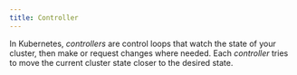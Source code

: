 ```yaml
---
title: Controller
---
```


In Kubernetes, *controllers* are control loops that watch the state of your cluster, then make or request changes where needed. Each *controller* tries to move the current cluster state closer to the desired state. 
